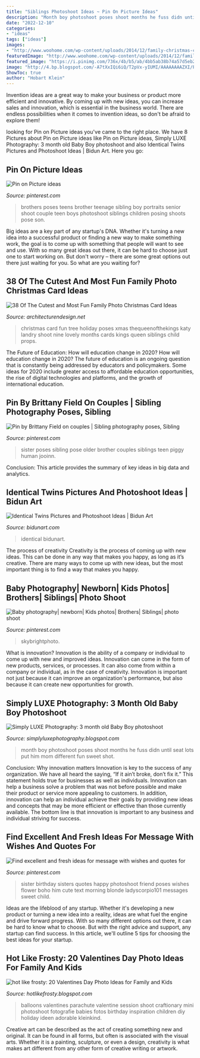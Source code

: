 ```yaml
---
title: "Siblings Photoshoot Ideas ~ Pin On Picture Ideas"
description: "Month boy photoshoot poses shoot months he fuss didn until seat lots put him mom different fun sweet shot"
date: "2022-12-10"
categories:
- "ideas"
tags: ["ideas"]
images:
- "http://www.woohome.com/wp-content/uploads/2014/12/family-christmas-card-ideas-34.jpg"
featuredImage: "http://www.woohome.com/wp-content/uploads/2014/12/family-christmas-card-ideas-34.jpg"
featured_image: "https://i.pinimg.com/736x/4b/b5/ab/4bb5ab38b74a57d5eb2172cd36822285--kid-photos-coops.jpg"
image: "http://4.bp.blogspot.com/-A7tXxIQi6iQ/T2pVx-yIUMI/AAAAAAAAZXI/PUbRy3xBEUI/s640/jacob3.jpg"
ShowToc: true
author: "Hobart Klein"
---
```



Invention ideas are a great way to make your business or product more efficient and innovative. By coming up with new ideas, you can increase sales and innovation, which is essential in the business world. There are endless possibilities when it comes to invention ideas, so don't be afraid to explore them!

	

		
looking for Pin on Picture ideas you've came to the right place. We have 8 Pictures about Pin on Picture ideas like Pin on Picture ideas, Simply LUXE Photography: 3 month old Baby Boy photoshoot and also Identical Twins Pictures and Photoshoot Ideas | Bidun Art. Here you go:
		
    
## Pin On Picture Ideas

<img loading=lazy src="https://i.pinimg.com/originals/9f/31/2a/9f312a0e180571334487448b416a97f6.jpg" onerror="this.onerror=null;this.src='https://tse3.mm.bing.net/th?id=OIP.lWHi3uxheUEZ5P0BzVovzwHaKX&amp;pid=15.1';" alt="Pin on Picture ideas">

_Source: pinterest.com_

>brothers poses teens brother teenage sibling boy portraits senior shoot couple teen boys photoshoot siblings children posing shoots pose son. 

	

Big ideas are a key part of any startup's DNA. Whether it's turning a new idea into a successful product or finding a new way to make something work, the goal is to come up with something that people will want to see and use. With so many great ideas out there, it can be hard to choose just one to start working on. But don't worry – there are some great options out there just waiting for you. So what are you waiting for?

    
## 38 Of The Cutest And Most Fun Family Photo Christmas Card Ideas

<img loading=lazy src="http://www.woohome.com/wp-content/uploads/2014/12/family-christmas-card-ideas-34.jpg" onerror="this.onerror=null;this.src='https://tse4.mm.bing.net/th?id=OIP.-xqVDXphzHr1UOdchOjrdQHaKX&amp;pid=15.1';" alt="38 Of The Cutest and Most Fun Family Photo Christmas Card Ideas">

_Source: architecturendesign.net_

>christmas card fun tree holiday poses xmas thequeenofthekings katy landry shoot nine lovely months cards kings queen siblings child props. 

	

The Future of Education: How will education change in 2020?
How will education change in 2020? The future of education is an ongoing question that is constantly being addressed by educators and policymakers. Some ideas for 2020 include greater access to affordable education opportunities, the rise of digital technologies and platforms, and the growth of international education.

    
## Pin By Brittany Field On Couples | Sibling Photography Poses, Sibling

<img loading=lazy src="https://i.pinimg.com/originals/fa/c6/89/fac689da781c235fbdbdc85ed85c93b0.jpg" onerror="this.onerror=null;this.src='https://tse4.mm.bing.net/th?id=OIP.VNSSBJAkasO0FFOvKH7C4wHaLB&amp;pid=15.1';" alt="Pin by Brittany Field on couples | Sibling photography poses, Sibling">

_Source: pinterest.com_

>sister poses sibling pose older brother couples siblings teen piggy human jooinn. 

	

Conclusion:
This article provides the summary of key ideas in big data and analytics.

    
## Identical Twins Pictures And Photoshoot Ideas | Bidun Art

<img loading=lazy src="https://bidunart.com/wp-content/uploads/2020/01/Twins017a-1024x683.jpg" onerror="this.onerror=null;this.src='https://tse1.mm.bing.net/th?id=OIP.y2h5AGP-LnJArGbH2E48WQHaE8&amp;pid=15.1';" alt="Identical Twins Pictures and Photoshoot Ideas | Bidun Art">

_Source: bidunart.com_

>identical bidunart. 

	

The process of creativity
Creativity is the process of coming up with new ideas. This can be done in any way that makes you happy, as long as it’s creative. There are many ways to come up with new ideas, but the most important thing is to find a way that makes you happy.

    
## Baby Photography| Newborn| Kids Photos| Brothers| Siblings| Photo Shoot

<img loading=lazy src="https://i.pinimg.com/736x/4b/b5/ab/4bb5ab38b74a57d5eb2172cd36822285--kid-photos-coops.jpg" onerror="this.onerror=null;this.src='https://tse2.mm.bing.net/th?id=OIP.1Rj6raWaDHF5Fc1IZL5TzwHaK_&amp;pid=15.1';" alt="Baby photography| newborn| Kids photos| Brothers| Siblings| photo shoot">

_Source: pinterest.com_

>skybrightphoto. 

	

What is innovation?
Innovation is the ability of a company or individual to come up with new and improved ideas. Innovation can come in the form of new products, services, or processes. It can also come from within a company or individual, as in the case of creativity. Innovation is important not just because it can improve an organization's performance, but also because it can create new opportunities for growth.

    
## Simply LUXE Photography: 3 Month Old Baby Boy Photoshoot

<img loading=lazy src="http://4.bp.blogspot.com/-A7tXxIQi6iQ/T2pVx-yIUMI/AAAAAAAAZXI/PUbRy3xBEUI/s640/jacob3.jpg" onerror="this.onerror=null;this.src='https://tse1.mm.bing.net/th?id=OIP.cgBYBOli9ZE68hwsBXJUswAAAA&amp;pid=15.1';" alt="Simply LUXE Photography: 3 month old Baby Boy photoshoot">

_Source: simplyluxephotography.blogspot.com_

>month boy photoshoot poses shoot months he fuss didn until seat lots put him mom different fun sweet shot. 

	

Conclusion: Why innovation matters
Innovation is key to the success of any organization. We have all heard the saying, “If it ain’t broke, don’t fix it.” This statement holds true for businesses as well as individuals. Innovation can help a business solve a problem that was not before possible and make their product or service more appealing to customers. In addition, innovation can help an individual achieve their goals by providing new ideas and concepts that may be more efficient or effective than those currently available. The bottom line is that innovation is important to any business and individual striving for success.

    
## Find Excellent And Fresh Ideas For Message With Wishes And Quotes For

<img loading=lazy src="https://i.pinimg.com/originals/45/9b/a3/459ba3bacc88d4f7647b792cd146fcaa.jpg" onerror="this.onerror=null;this.src='https://tse2.mm.bing.net/th?id=OIP.LXtRqJje1dyUD57UcInEowHaLG&amp;pid=15.1';" alt="Find excellent and fresh ideas for message with wishes and quotes for">

_Source: pinterest.com_

>sister birthday sisters quotes happy photoshoot friend poses wishes flower boho him cute text morning blonde ladyscorpio101 messages sweet child. 

	

Ideas are the lifeblood of any startup. Whether it's developing a new product or turning a new idea into a reality, ideas are what fuel the engine and drive forward progress. With so many different options out there, it can be hard to know what to choose. But with the right advice and support, any startup can find success. In this article, we'll outline 5 tips for choosing the best ideas for your startup.

    
## Hot Like Frosty: 20 Valentines Day Photo Ideas For Family And Kids

<img loading=lazy src="http://www.craftionary.net/wp-content/uploads/2014/01/balloons_parachute_photography.jpg" onerror="this.onerror=null;this.src='https://tse4.mm.bing.net/th?id=OIP.fAZx6BJ-9BDXJzRPPxEvhQAAAA&amp;pid=15.1';" alt="hot like frosty: 20 Valentines Day Photo Ideas for Family and Kids">

_Source: hotlikefrosty.blogspot.com_

>balloons valentines parachute valentine session shoot craftionary mini photoshoot fotografie babies fotos birthday inspiration children diy holiday ideen adorable kleinkind. 

	

Creative art can be described as the act of creating something new and original. It can be found in all forms, but often is associated with the visual arts. Whether it is a painting, sculpture, or even a design, creativity is what makes art different from any other form of creative writing or artwork.

